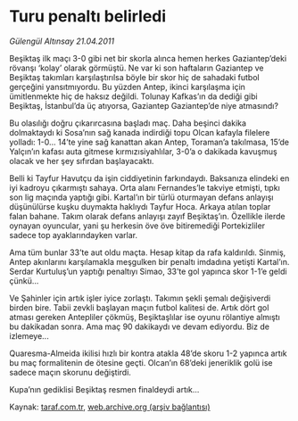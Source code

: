 # Turu penaltı belirledi

*Gülengül Altınsay 21.04.2011*

<div class="yazi"><p>Beşiktaş ilk maçı 3-0 gibi net bir skorla alınca hemen herkes Gaziantep’deki rövanşı ‘kolay’ olarak görmüştü. Ne var ki son haftaların Gaziantep ve Beşiktaş takımları karşılaştırılsa böyle bir skor hiç de sahadaki futbol gerçeğini yansıtmıyordu. Bu yüzden Antep, ikinci karşılaşma için ümitlenmekte hiç de haksız değildi. Tolunay Kafkas’ın da dediği gibi Beşiktaş, İstanbul’da üç atıyorsa, Gaziantep Gaziantep’de niye atmasındı?</p>
<p>Bu olasılığı doğru çıkarırcasına başladı maç. Daha beşinci dakika dolmaktaydı ki Sosa’nın sağ kanada indirdiği topu Olcan kafayla filelere yolladı: 1-0... 14’te yine sağ kanattan akan Antep, Toraman’a takılmasa, 15’de Yalçın’ın kafası auta gitmese kırmızısiyahlılar, 3-0’a o dakikada kavuşmuş olacak ve her şey sıfırdan başlayacaktı.</p>
<p>Belli ki Tayfur Havutçu da işin ciddiyetinin farkındaydı. Baksanıza elindeki en iyi kadroyu çıkarmıştı sahaya. Orta alanı Fernandes’le takviye etmişti, tıpkı son lig maçında yaptığı gibi. Kartal’ın bir türlü oturmayan defans anlayışı düşünülürse kuşku duymakta haklıydı Tayfur Hoca. Arkaya atılan toplar falan bahane. Takım olarak defans anlayışı zayıf Beşiktaş’ın. Özellikle ilerde oynayan oyuncular, yani şu herkesin öve öve bitiremediği Portekizliler sadece top ayaklarındayken varlar.</p>
<p>Ama tüm bunlar 33’te aut oldu maçta. Hesap kitap da rafa kaldırıldı. Sinmiş, Antep akınlarını karşılamakla meşgulken bir penaltı imdadına yetişti Kartal’ın. Serdar Kurtuluş’un yaptığı penaltıyı Simao, 33’te gol yapınca skor 1-1’e geldi çünkü...</p>
<p>Ve Şahinler için artık işler iyice zorlaştı. Takımın şekli şemalı değişiverdi birden bire. Tabii zevkli başlayan maçın futbol kalitesi de. Artık dört gol atması gereken Antepliler çökmüş, Beşiktaşlılar ise oyunu rölantiye almıştı bu dakikadan sonra. Ama maç 90 dakikaydı ve devam ediyordu. Biz de izlemeye...</p>
<p>Quaresma-Almeida ikilisi hızlı bir kontra atakla 48’de skoru 1-2 yapınca artık bu maç formalitenin de ötesine geçti. Olcan’ın 68’deki jeneriklik golü ise sadece maçın skorunu değiştirdi.</p>
<p>Kupa’nın gediklisi Beşiktaş resmen finaldeydi artık...</p>
</div>

Kaynak: [taraf.com.tr](http://www.taraf.com.tr/gulengul-altinsay/makale-turu-penalti-belirledi.htm), [web.archive.org (arşiv bağlantısı)](http://web.archive.org/web/20130624070257/http://www.taraf.com.tr/gulengul-altinsay/makale-turu-penalti-belirledi.htm)
